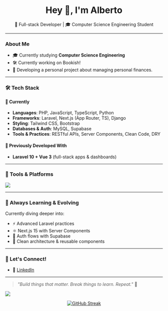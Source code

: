 <h1 align="center">Hey 👋, I'm Alberto</h1>
<p align="center">
  🚀 Full-stack Developer | 🎓 Computer Science Engineering Student
</p>

---

### About Me

- 🎓 Currently studying **Computer Science Engineering**
- 🛠 Currently working on Bookish!
- 🚀 Developing a personal project about managing personal finances.

---

### 🛠️ Tech Stack

#### 🚧 Currently
- **Languages**: PHP, JavaScript, TypeScript, Python
- **Frameworks**: Laravel, Next.js (App Router, TS), Django
- **Styling**: Tailwind CSS, Bootstrap
- **Databases & Auth**: MySQL, Supabase
- **Tools & Practices**: RESTful APIs, Server Components, Clean Code, DRY

#### 🧩 Previously Developed With
- **Laravel 10 + Vue 3** (full-stack apps & dashboards)

---

### 🔨 Tools & Platforms

<p>
  <img src="https://skillicons.dev/icons?i=php,laravel,nextjs,ts,js,vue,py,tailwind,bootstrap,mysql,supabase,vscode,git" />
</p>

---

### 🌱 Always Learning & Evolving

Currently diving deeper into:
- ⚡ Advanced Laravel practices
- ⚛️ Next.js 15 with Server Components
- 🔐 Auth flows with Supabase
- 🧠 Clean architecture & reusable components

---

### 🤝 Let's Connect!

- 💼 [LinkedIn](https://www.linkedin.com/in/alberto-pascual-pina-92a2ba286/)

---

> *"Build things that matter. Break things to learn. Repeat."* 🚀



![](http://github-profile-summary-cards.vercel.app/api/cards/profile-details?username=albertopp44&theme=aura_dark)
<p align="center">
<a href="https://git.io/streak-stats"><img src="https://github-readme-streak-stats-eight.vercel.app/?user=albertopp44&theme=" alt="GitHub Streak" /></a>
<!--   <img src="https://github-readme-stats.vercel.app/api?username=albertopp44&show_icons=true&theme=radical" alt="Alberto's GitHub Stats" /> -->
</p>
